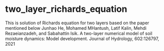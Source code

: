 # two_layer_richards_equation
This is solution of Richards equation for two layers based on the paper mentioned below
Junhao He, Mohamed MHantush, Latif Kalin, Mehdi Rezaeianzadeh, and Sabahattin Isik. A two-layer numerical model of soil moisture dynamics: Model development. Journal of Hydrology, 602:126797, 2021
